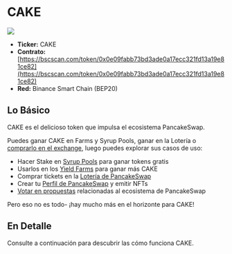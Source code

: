 # CAKE

![](https://gblobscdn.gitbook.com/assets%2F-MHREX7DHcljbY5IkjgJ%2F-MbKS2mFRDg91ZWCu1Fz%2F-MbKYvFVIDU2SJJwLSQF%2Fdocs%20masthead%20%2817%29.png?alt=media&token=2965a5eb-916d-48ff-8102-1c1d1b3fa0b6)

* **Ticker:** CAKE
* **Contrato:** [https://bscscan.com/token/0x0e09fabb73bd3ade0a17ecc321fd13a19e81ce82](https://bscscan.com/token/0x0e09fabb73bd3ade0a17ecc321fd13a19e81ce82)
* **Red:** Binance Smart Chain \(BEP20\)

## Lo Básico <a id="the-basics"></a>

CAKE es el delicioso token que impulsa el ecosistema PancakeSwap.

Puedes ganar CAKE en Farms y Syrup Pools, ganar en la Lotería o [comprarlo en el exchange](https://pancakeswap.finance/swap), luego puedes explorar sus casos de uso:

* Hacer Stake en [Syrup Pools](https://docs.pancakeswap.finance/products/syrup-pool) para ganar tokens gratis
* Usarlos en los [Yield Farms](https://docs.pancakeswap.finance/products/yield-farming) para ganar más CAKE
* Comprar tickets en la [Lotería de PancakeSwap](https://docs.pancakeswap.finance/products/lottery)​
* Crear tu [Perfil de PancakeSwap](https://docs.pancakeswap.finance/products/nft-profile-system) y emitir NFTs
* ​[Votar en propuestas](https://docs.pancakeswap.finance/products/voting) relacionadas al ecosistema de PancakeSwap

Pero eso no es todo- ¡hay mucho más en el horizonte para CAKE!

## En Detalle <a id="in-detail"></a>

Consulte a continuación para descubrir las cómo funciona CAKE.

